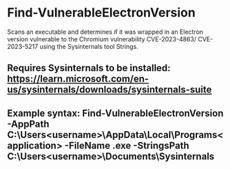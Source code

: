 # Find-VulnerableElectronVersion
Scans an executable and determines if it was wrapped in an Electron version vulnerable to the Chromium vulnerability CVE-2023-4863/ CVE-2023-5217 using the Sysinternals tool Strings.

## Requires Sysinternals to be installed: https://learn.microsoft.com/en-us/sysinternals/downloads/sysinternals-suite
## Example syntax: Find-VulnerableElectronVersion -AppPath C:\Users\<username>\AppData\Local\Programs\<application> -FileName <application>.exe -StringsPath C:\Users\<username>\Documents\Sysinternals
